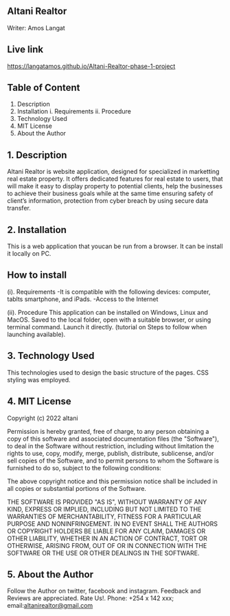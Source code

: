 ## Altani Realtor
Writer: Amos Langat

## Live link
https://langatamos.github.io/Altani-Realtor-phase-1-project

## Table of Content
1. Description
2. Installation 
i. Requirements 
ii. Procedure
3. Technology Used
4. MIT License
5. About the Author
## 1. Description
Altani Realtor is website application, designed for specialized in marketting real estate property. It
offers dedicated features for real estate to users, that will make it easy to display property to potential clients, help the businesses to achieve their business goals while at the same time ensuring safety of client’s information, protection from cyber breach by using secure data transfer.
## 2. Installation
This is a web application that youcan be run from a browser. It can be install it locally on PC.
## How to install
(i). Requirements
-It is compatible with the following devices: computer, tablts smartphone, and iPads.
-Access to the Internet

(ii). Procedure
This application can be installed on Windows, Linux and MacOS. Saved to the local folder, open with a suitable browser, or using terminal command. Launch it directly. (tutorial on Steps to follow when launching available).

## 3. Technology Used
This technologies used to design the basic structure of the pages. CSS styling was employed.

## 4. MIT License

Copyright (c) 2022 altani

Permission is hereby granted, free of charge, to any person obtaining a copy
of this software and associated documentation files (the "Software"), to deal
in the Software without restriction, including without limitation the rights
to use, copy, modify, merge, publish, distribute, sublicense, and/or sell
copies of the Software, and to permit persons to whom the Software is
furnished to do so, subject to the following conditions:

The above copyright notice and this permission notice shall be included in all
copies or substantial portions of the Software.

THE SOFTWARE IS PROVIDED "AS IS", WITHOUT WARRANTY OF ANY KIND, EXPRESS OR
IMPLIED, INCLUDING BUT NOT LIMITED TO THE WARRANTIES OF MERCHANTABILITY,
FITNESS FOR A PARTICULAR PURPOSE AND NONINFRINGEMENT. IN NO EVENT SHALL THE
AUTHORS OR COPYRIGHT HOLDERS BE LIABLE FOR ANY CLAIM, DAMAGES OR OTHER
LIABILITY, WHETHER IN AN ACTION OF CONTRACT, TORT OR OTHERWISE, ARISING FROM,
OUT OF OR IN CONNECTION WITH THE SOFTWARE OR THE USE OR OTHER DEALINGS IN THE
SOFTWARE.

## 5. About the Author
Follow the Author on twitter, facebook and instagram. Feedback and Reviews are appreciated. Rate Us!. Phone: +254 x 142 xxx; email:altanirealtor@gmail.com

